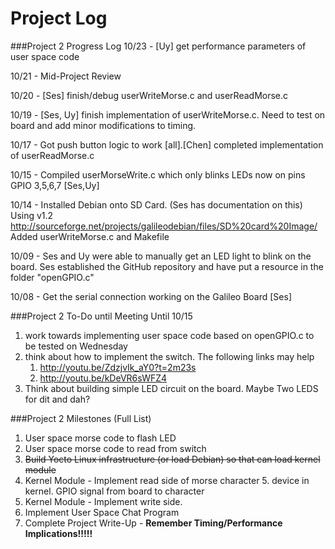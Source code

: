 Project Log
=========


###Project 2 Progress Log
10/23 - [Uy] get performance parameters of user space code

10/21 - Mid-Project Review 

10/20 - [Ses] finish/debug userWriteMorse.c and userReadMorse.c

10/19 - [Ses, Uy] finish implementation of userWriteMorse.c. Need to test on board and add minor modifications to timing.

10/17 - Got push button logic to work [all].[Chen] completed implementation of userReadMorse.c

10/15 - Compiled userMorseWrite.c which only blinks LEDs now on pins GPIO 3,5,6,7 [Ses,Uy]

10/14 - Installed Debian onto SD Card. (Ses has documentation on this) Using v1.2
 http://sourceforge.net/projects/galileodebian/files/SD%20card%20Image/<br>
 Added userWriteMorse.c and Makefile

10/09 - Ses and Uy were able to manually get an LED light to blink on the board. Ses established the GitHub repository and have put a resource in the folder "openGPIO.c"

10/08 - Get the serial connection working on the Galileo Board [Ses]

           
###Project 2 To-Do until Meeting Until 10/15
1. work towards implementing user space code based on openGPIO.c to be tested on Wednesday
2. think about how to implement the switch. The following links may help 
	1. http://youtu.be/ZdzjvIk_aY0?t=2m23s
	2. http://youtu.be/kDeVR6sWFZ4
3. Think about building simple LED circuit on the board. Maybe Two LEDS for dit and dah?

###Project 2 Milestones (Full List)
1. User space morse code to flash LED
2. User space morse code to read from switch
3. <strike>Build Yocto Linux infrastructure (or load Debian) so that can load kernel module</strike>
4. Kernel Module - Implement read side of morse character 5. device in kernel. GPIO signal from board to character
6. Kernel Module - Implement write side.
7. Implement User Space Chat Program  
8. Complete Project Write-Up - **Remember Timing/Performance Implications!!!!!**
